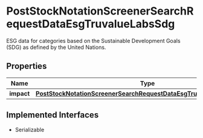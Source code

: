 

# PostStockNotationScreenerSearchRequestDataEsgTruvalueLabsSdg

ESG data for categories based on the Sustainable Development Goals (SDG) as defined by the United Nations.

## Properties

Name | Type | Description | Notes
------------ | ------------- | ------------- | -------------
**impact** | [**PostStockNotationScreenerSearchRequestDataEsgTruvalueLabsSdgImpact**](PostStockNotationScreenerSearchRequestDataEsgTruvalueLabsSdgImpact.md) |  |  [optional]


## Implemented Interfaces

* Serializable


